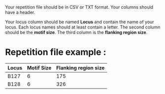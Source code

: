 Your repetition file should be in CSV or TXT format. Your columns should have a header. 

Your locus column should be named **Locus** and contain the name of your locus. Each locus names should at least contain a letter.
The second column should be the **motif size**.
The third column is the **flanking region size**.

# Repetition file example :

| Locus | Motif Size | Flanking region size |
|-------|------------|----------------------|
| B127 | 6 | 175 |
| B128 | 6 | 326 |
